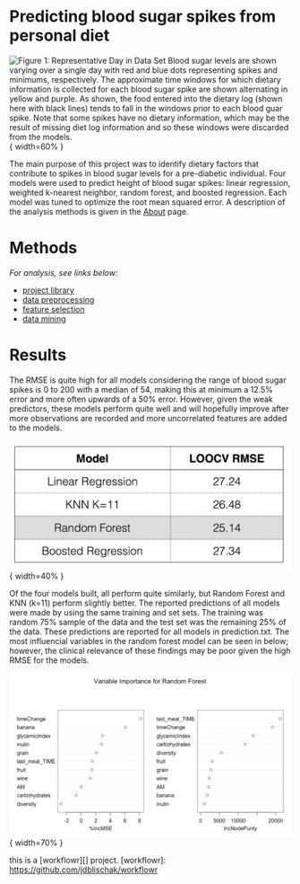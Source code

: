 # Predicting blood sugar spikes from personal diet

[project website]: https://heatherhall.github.io/predictingGlucoseSpikesPrelim/


![**Figure 1: Representative Day in Data Set** Blood sugar levels are shown varying over a single day with red and blue dots representing spikes and minimums, respectively. The approximate time windows for which dietary information is collected for each blood sugar spike are shown alternating in yellow and purple. As shown, the food entered into the dietary log (shown here with black lines) tends to fall in the windows prior to each blood guar spike. Note that some spikes have no dietary information, which may be the result of missing diet log information and so these windows were discarded from the models.](figures/cgmExample.png){ width=60% }

The main purpose of this project was to identify dietary factors that contribute to spikes in blood sugar levels for a pre-diabetic individual. Four models were used to predict height of blood sugar spikes: linear regression, weighted k-nearest neighbor, random forest, and boosted regression. Each model was tuned to optimize the root mean squared error. A description of the analysis methods is given in the [About](analysis/About.html) page.


# Methods

*For analysis, see links below:*

* [project library](analysis/0_projectLibrary.html)
* [data preprocessing](analysis/1_preprocessing.html)
* [feature selection](analysis/2_featureSelection.html)
* [data mining](analysis/3_dataMining.html)


# Results

The RMSE is quite high for all models considering the range of blood sugar spikes is 0 to 200 with a median of 54, making this at minimum a 12.5% error and more often upwards of a 50% error. However, given the weak predictors, these models perform quite well and will hopefully improve after more observations are recorded and more uncorrelated features are added to the models.
 

![**Comparing Model Performance** The RMSE is similar for all models, but the random forest model (highlighted) performs best with a RMSE of 25.15](docs/figures/LOOCV.png){ width=40% }


Of the four models built, all perform quite similarly, but Random Forest and KNN (k=11)  perform slightly better. The reported predictions of all models were made by using the  same training and set sets. The training was random 75% sample of the data and the  test set was the remaining 25% of the data. These predictions are reported for all  models in prediction.txt. The most influencial variables in the random forest model can  be seen in below; however, the clinical relevance of these findings may be poor given the high RMSE for the models.


![*Most Influential Variables for Random Forest** Pictured here is the relatively importance of the variables in random forest (above) and boosting (right). The %IncMSE is increase in MSE upon removing the variable from the model and IncNodePurity is the decrease in node purity upon removing the variable from the model. The time for a spike to occur and the time since the last meal are the most important predictors of the height of a glucose spike in this model.](docs/figures/variableImportanceRF.png){ width=70% }



this is a [workflowr][] project.
[workflowr]: https://github.com/jdblischak/workflowr


